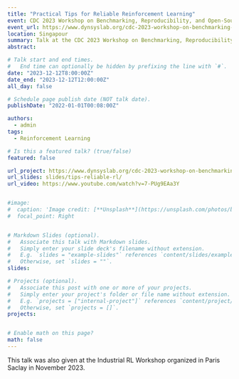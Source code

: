 ```yaml
---
title: "Practical Tips for Reliable Reinforcement Learning"
event: CDC 2023 Workshop on Benchmarking, Reproducibility, and Open-Source Code in Controls
event_url: https://www.dynsyslab.org/cdc-2023-workshop-on-benchmarking-reproducibility-and-open-source-code-in-controls/
location: Singapour
summary: Talk at the CDC 2023 Workshop on Benchmarking, Reproducibility, and Open-Source Code in Controls, about the lessons learned while developping Stable-Baselines3 to have reliable implementations and reproducible experiments.
abstract:

# Talk start and end times.
#   End time can optionally be hidden by prefixing the line with `#`.
date: "2023-12-12T8:00:00Z"
date_end: "2023-12-12T12:00:00Z"
all_day: false

# Schedule page publish date (NOT talk date).
publishDate: "2022-01-01T00:08:00Z"

authors:
  - admin
tags:
  - Reinforcement Learning

# Is this a featured talk? (true/false)
featured: false

url_project: https://www.dynsyslab.org/cdc-2023-workshop-on-benchmarking-reproducibility-and-open-source-code-in-controls/
url_slides: slides/tips-reliable-rl/
url_video: https://www.youtube.com/watch?v=7-PUg9EAa3Y


#image:
#  caption: 'Image credit: [**Unsplash**](https://unsplash.com/photos/bzdhc5b3Bxs)'
#  focal_point: Right


# Markdown Slides (optional).
#   Associate this talk with Markdown slides.
#   Simply enter your slide deck's filename without extension.
#   E.g. `slides = "example-slides"` references `content/slides/example-slides.md`.
#   Otherwise, set `slides = ""`.
slides:

# Projects (optional).
#   Associate this post with one or more of your projects.
#   Simply enter your project's folder or file name without extension.
#   E.g. `projects = ["internal-project"]` references `content/project/deep-learning/index.md`.
#   Otherwise, set `projects = []`.
projects:


# Enable math on this page?
math: false
---
```


This talk was also given at the Industrial RL Workshop organized in Paris Saclay in November 2023.
